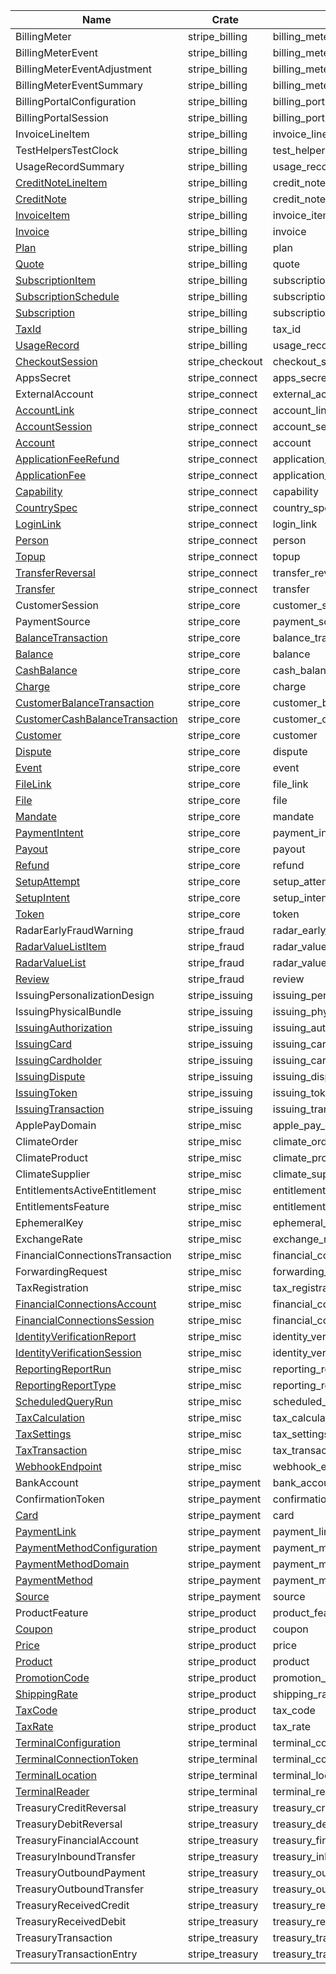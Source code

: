 | Name                                                                                             | Crate           | Feature Gate                      |
|--------------------------------------------------------------------------------------------------|-----------------|-----------------------------------|
| BillingMeter                                                                                     | stripe_billing  | billing_meter                     |
| BillingMeterEvent                                                                                | stripe_billing  | billing_meter_event               |
| BillingMeterEventAdjustment                                                                      | stripe_billing  | billing_meter_event_adjustment    |
| BillingMeterEventSummary                                                                         | stripe_billing  | billing_meter_event_summary       |
| BillingPortalConfiguration                                                                       | stripe_billing  | billing_portal_configuration      |
| BillingPortalSession                                                                             | stripe_billing  | billing_portal_session            |
| InvoiceLineItem                                                                                  | stripe_billing  | invoice_line_item                 |
| TestHelpersTestClock                                                                             | stripe_billing  | test_helpers_test_clock           |
| UsageRecordSummary                                                                               | stripe_billing  | usage_record_summary              |
| [CreditNoteLineItem](https://stripe.com/docs/api/credit_notes/line_item)                         | stripe_billing  | credit_note_line_item             |
| [CreditNote](https://stripe.com/docs/api/credit_notes/object)                                    | stripe_billing  | credit_note                       |
| [InvoiceItem](https://stripe.com/docs/api/invoiceitems/object)                                   | stripe_billing  | invoice_item                      |
| [Invoice](https://stripe.com/docs/api/invoices/object)                                           | stripe_billing  | invoice                           |
| [Plan](https://stripe.com/docs/api/plans/object)                                                 | stripe_billing  | plan                              |
| [Quote](https://stripe.com/docs/api/quotes/object)                                               | stripe_billing  | quote                             |
| [SubscriptionItem](https://stripe.com/docs/api/subscription_items/object)                        | stripe_billing  | subscription_item                 |
| [SubscriptionSchedule](https://stripe.com/docs/api/subscription_schedules/object)                | stripe_billing  | subscription_schedule             |
| [Subscription](https://stripe.com/docs/api/subscriptions/object)                                 | stripe_billing  | subscription                      |
| [TaxId](https://stripe.com/docs/api/tax_ids/object)                                              | stripe_billing  | tax_id                            |
| [UsageRecord](https://stripe.com/docs/api/usage_records/object)                                  | stripe_billing  | usage_record                      |
| [CheckoutSession](https://stripe.com/docs/api/checkout/sessions/object)                          | stripe_checkout | checkout_session                  |
| AppsSecret                                                                                       | stripe_connect  | apps_secret                       |
| ExternalAccount                                                                                  | stripe_connect  | external_account                  |
| [AccountLink](https://stripe.com/docs/api/account_links/object)                                  | stripe_connect  | account_link                      |
| [AccountSession](https://stripe.com/docs/api/account_sessions/object)                            | stripe_connect  | account_session                   |
| [Account](https://stripe.com/docs/api/accounts/object)                                           | stripe_connect  | account                           |
| [ApplicationFeeRefund](https://stripe.com/docs/api/fee_refunds/object)                           | stripe_connect  | application_fee_refund            |
| [ApplicationFee](https://stripe.com/docs/api/application_fees/object)                            | stripe_connect  | application_fee                   |
| [Capability](https://stripe.com/docs/api/capabilities/object)                                    | stripe_connect  | capability                        |
| [CountrySpec](https://stripe.com/docs/api/country_specs/object)                                  | stripe_connect  | country_spec                      |
| [LoginLink](https://stripe.com/docs/api/account/login_link)                                      | stripe_connect  | login_link                        |
| [Person](https://stripe.com/docs/api/persons/object)                                             | stripe_connect  | person                            |
| [Topup](https://stripe.com/docs/api/topups/object)                                               | stripe_connect  | topup                             |
| [TransferReversal](https://stripe.com/docs/api/transfer_reversals/object)                        | stripe_connect  | transfer_reversal                 |
| [Transfer](https://stripe.com/docs/api/transfers/object)                                         | stripe_connect  | transfer                          |
| CustomerSession                                                                                  | stripe_core     | customer_session                  |
| PaymentSource                                                                                    | stripe_core     | payment_source                    |
| [BalanceTransaction](https://stripe.com/docs/api/balance_transactions/object)                    | stripe_core     | balance_transaction               |
| [Balance](https://stripe.com/docs/api/balance/balance_object)                                    | stripe_core     | balance                           |
| [CashBalance](https://stripe.com/docs/api/cash_balance/object)                                   | stripe_core     | cash_balance                      |
| [Charge](https://stripe.com/docs/api/charges/object)                                             | stripe_core     | charge                            |
| [CustomerBalanceTransaction](https://stripe.com/docs/api/customer_balance_transactions/object)   | stripe_core     | customer_balance_transaction      |
| [CustomerCashBalanceTransaction](https://stripe.com/docs/api/cash_balance_transactions/object)   | stripe_core     | customer_cash_balance_transaction |
| [Customer](https://stripe.com/docs/api/customers/object)                                         | stripe_core     | customer                          |
| [Dispute](https://stripe.com/docs/api/disputes/object)                                           | stripe_core     | dispute                           |
| [Event](https://stripe.com/docs/api/events/object)                                               | stripe_core     | event                             |
| [FileLink](https://stripe.com/docs/api/file_links/object)                                        | stripe_core     | file_link                         |
| [File](https://stripe.com/docs/api/files/object)                                                 | stripe_core     | file                              |
| [Mandate](https://stripe.com/docs/api/mandates/object)                                           | stripe_core     | mandate                           |
| [PaymentIntent](https://stripe.com/docs/api/payment_intents/object)                              | stripe_core     | payment_intent                    |
| [Payout](https://stripe.com/docs/api/payouts/object)                                             | stripe_core     | payout                            |
| [Refund](https://stripe.com/docs/api/refunds/object)                                             | stripe_core     | refund                            |
| [SetupAttempt](https://stripe.com/docs/api/setup_attempts/object)                                | stripe_core     | setup_attempt                     |
| [SetupIntent](https://stripe.com/docs/api/setup_intents/object)                                  | stripe_core     | setup_intent                      |
| [Token](https://stripe.com/docs/api/tokens/object)                                               | stripe_core     | token                             |
| RadarEarlyFraudWarning                                                                           | stripe_fraud    | radar_early_fraud_warning         |
| [RadarValueListItem](https://stripe.com/docs/api/radar/value_list_items/object)                  | stripe_fraud    | radar_value_list_item             |
| [RadarValueList](https://stripe.com/docs/api/radar/value_lists/object)                           | stripe_fraud    | radar_value_list                  |
| [Review](https://stripe.com/docs/api/radar/reviews/object)                                       | stripe_fraud    | review                            |
| IssuingPersonalizationDesign                                                                     | stripe_issuing  | issuing_personalization_design    |
| IssuingPhysicalBundle                                                                            | stripe_issuing  | issuing_physical_bundle           |
| [IssuingAuthorization](https://stripe.com/docs/api/issuing/authorizations/object)                | stripe_issuing  | issuing_authorization             |
| [IssuingCard](https://stripe.com/docs/api/issuing/cards/object)                                  | stripe_issuing  | issuing_card                      |
| [IssuingCardholder](https://stripe.com/docs/api/issuing/cardholders/object)                      | stripe_issuing  | issuing_cardholder                |
| [IssuingDispute](https://stripe.com/docs/api/issuing/disputes/object)                            | stripe_issuing  | issuing_dispute                   |
| [IssuingToken](https://stripe.com/docs/api/issuing/tokens/object)                                | stripe_issuing  | issuing_token                     |
| [IssuingTransaction](https://stripe.com/docs/api/issuing/transactions/object)                    | stripe_issuing  | issuing_transaction               |
| ApplePayDomain                                                                                   | stripe_misc     | apple_pay_domain                  |
| ClimateOrder                                                                                     | stripe_misc     | climate_order                     |
| ClimateProduct                                                                                   | stripe_misc     | climate_product                   |
| ClimateSupplier                                                                                  | stripe_misc     | climate_supplier                  |
| EntitlementsActiveEntitlement                                                                    | stripe_misc     | entitlements_active_entitlement   |
| EntitlementsFeature                                                                              | stripe_misc     | entitlements_feature              |
| EphemeralKey                                                                                     | stripe_misc     | ephemeral_key                     |
| ExchangeRate                                                                                     | stripe_misc     | exchange_rate                     |
| FinancialConnectionsTransaction                                                                  | stripe_misc     | financial_connections_transaction |
| ForwardingRequest                                                                                | stripe_misc     | forwarding_request                |
| TaxRegistration                                                                                  | stripe_misc     | tax_registration                  |
| [FinancialConnectionsAccount](https://stripe.com/docs/api/financial_connections/accounts/object) | stripe_misc     | financial_connections_account     |
| [FinancialConnectionsSession](https://stripe.com/docs/api/financial_connections/sessions/object) | stripe_misc     | financial_connections_session     |
| [IdentityVerificationReport](https://stripe.com/docs/api/identity/verification_reports/object)   | stripe_misc     | identity_verification_report      |
| [IdentityVerificationSession](https://stripe.com/docs/api/identity/verification_sessions/object) | stripe_misc     | identity_verification_session     |
| [ReportingReportRun](https://stripe.com/docs/api/reporting/report_run/object)                    | stripe_misc     | reporting_report_run              |
| [ReportingReportType](https://stripe.com/docs/api/reporting/report_type/object)                  | stripe_misc     | reporting_report_type             |
| [ScheduledQueryRun](https://stripe.com/docs/api/sigma/scheduled_queries/object)                  | stripe_misc     | scheduled_query_run               |
| [TaxCalculation](https://stripe.com/docs/api/tax/calculations/object)                            | stripe_misc     | tax_calculation                   |
| [TaxSettings](https://stripe.com/docs/api/tax/settings/object)                                   | stripe_misc     | tax_settings                      |
| [TaxTransaction](https://stripe.com/docs/api/tax/transactions/object)                            | stripe_misc     | tax_transaction                   |
| [WebhookEndpoint](https://stripe.com/docs/api/webhook_endpoints/object)                          | stripe_misc     | webhook_endpoint                  |
| BankAccount                                                                                      | stripe_payment  | bank_account                      |
| ConfirmationToken                                                                                | stripe_payment  | confirmation_token                |
| [Card](https://stripe.com/docs/api/cards/object)                                                 | stripe_payment  | card                              |
| [PaymentLink](https://stripe.com/docs/api/payment_links/payment_links/object)                    | stripe_payment  | payment_link                      |
| [PaymentMethodConfiguration](https://stripe.com/docs/api/payment_method_configurations/object)   | stripe_payment  | payment_method_configuration      |
| [PaymentMethodDomain](https://stripe.com/docs/api/payment_method_domains/object)                 | stripe_payment  | payment_method_domain             |
| [PaymentMethod](https://stripe.com/docs/api/payment_methods/object)                              | stripe_payment  | payment_method                    |
| [Source](https://stripe.com/docs/api/sources/object)                                             | stripe_payment  | source                            |
| ProductFeature                                                                                   | stripe_product  | product_feature                   |
| [Coupon](https://stripe.com/docs/api/coupons/object)                                             | stripe_product  | coupon                            |
| [Price](https://stripe.com/docs/api/prices/object)                                               | stripe_product  | price                             |
| [Product](https://stripe.com/docs/api/products/object)                                           | stripe_product  | product                           |
| [PromotionCode](https://stripe.com/docs/api/promotion_codes/object)                              | stripe_product  | promotion_code                    |
| [ShippingRate](https://stripe.com/docs/api/shipping_rates/object)                                | stripe_product  | shipping_rate                     |
| [TaxCode](https://stripe.com/docs/api/tax_codes/object)                                          | stripe_product  | tax_code                          |
| [TaxRate](https://stripe.com/docs/api/tax_rates/object)                                          | stripe_product  | tax_rate                          |
| [TerminalConfiguration](https://stripe.com/docs/api/terminal/configuration/object)               | stripe_terminal | terminal_configuration            |
| [TerminalConnectionToken](https://stripe.com/docs/api/terminal/connection_tokens/object)         | stripe_terminal | terminal_connection_token         |
| [TerminalLocation](https://stripe.com/docs/api/terminal/locations/object)                        | stripe_terminal | terminal_location                 |
| [TerminalReader](https://stripe.com/docs/api/terminal/readers/object)                            | stripe_terminal | terminal_reader                   |
| TreasuryCreditReversal                                                                           | stripe_treasury | treasury_credit_reversal          |
| TreasuryDebitReversal                                                                            | stripe_treasury | treasury_debit_reversal           |
| TreasuryFinancialAccount                                                                         | stripe_treasury | treasury_financial_account        |
| TreasuryInboundTransfer                                                                          | stripe_treasury | treasury_inbound_transfer         |
| TreasuryOutboundPayment                                                                          | stripe_treasury | treasury_outbound_payment         |
| TreasuryOutboundTransfer                                                                         | stripe_treasury | treasury_outbound_transfer        |
| TreasuryReceivedCredit                                                                           | stripe_treasury | treasury_received_credit          |
| TreasuryReceivedDebit                                                                            | stripe_treasury | treasury_received_debit           |
| TreasuryTransaction                                                                              | stripe_treasury | treasury_transaction              |
| TreasuryTransactionEntry                                                                         | stripe_treasury | treasury_transaction_entry        |